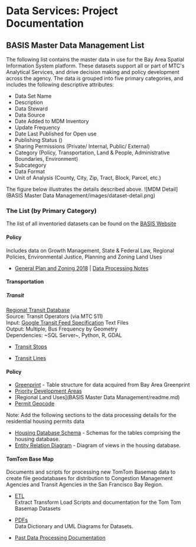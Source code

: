 # Data Services: Project Documentation

## BASIS Master Data Management List
The following list contains the master data in use for the Bay Area Spatial Information System platform.  These datasets support all or part of MTC's Analytical Services, and drive decision making and policy development across the agency.  The data is grouped into five primary categories, and includes the following descriptive attributes:  

- Data Set Name
- Description
- Data Steward
- Data Source
- Date Added to MDM Inventory
- Update Frequency
- Date Last Published for Open use
- Publishing Status ()
- Sharing Permissions (Private/ Internal, Public/ External)
- Category (Policy, Transportation, Land & People, Administrative Boundaries, Environment)
- Subcategory
- Data Format
- Unit of Analysis (County, City, Zip, Tract, Block, Parcel, etc.)  

The figure below illustrates the details described above.
![MDM Detail](BASIS Master Data Management/images/dataset-detail.png) 

### The List (by Primary Category)
The list of all inventoried datasets can be found on the [BASIS Website](http://basis.bayareametro.gov/results)

#### Policy
Includes data on Growth Management, State & Federal Law, Regional Policies, Environmental Justice, Planning and Zoning Land Uses  

- [General Plan and Zoning 2018](https://mtc.data.socrata.com/Land-Use/General-Plan-and-Zoning-2018/udk3-z2d5) 
 | [Data Processing Notes](policy-mdm/regional-general-plan.md)

#### Transportation

##### Transit

[Regional Transit Database](https://github.com/MetropolitanTransportationCommission/RegionalTransitDatabase)   
Source: Transit Operators (via MTC 511)    
Input: [Google Transit Feed Specification](https://developers.google.com/transit/gtfs/) Text Files    
Output: Multiple, Bus Frequency by Geometry    
Dependencies: ~SQL Server~, Python, R, GDAL

- [Transit Stops]()  

- [Transit Lines]()  

#### Policy
- [Greenprint](redshift/greenprintFishnet.md) - Table structure for data acquired from Bay Area Greenprint
- [Priority Development Areas]()
- [Regional Land Uses](BASIS Master Data Management/readme.md)
- [Permit Geocode]()  

Note: Add the following sections to the data processing details for the residential housing permits data  

- [Housing Database Schema](hsngDBSchema.md) - Schemas for the tables comprising the housing database.
- [Entity Relation Diagram](https://bayareametro.github.io/DataServices/Project-Documentation/erd/housingDatabaseERD.pdf) - Diagram of views in the housing database.

#### TomTom Base Map
Documents and scripts for processing new TomTom Basemap data to create file geodatabases for distribution to Congestion Management Agencies and Transit Agencies in the San Francisco Bay Region.
  - [ETL](https://bayareametro.github.io/DataServices/TomTom%20Base%20Map/etl/)  
Extract Transform Load Scripts and documentation for the Tom Tom Basemap Datasets  

  - [PDFs](https://bayareametro.github.io/DataServices/TomTom%20Base%20Map/pdfs)  
Data Dictionary and UML Diagrams for Datasets.  

  - [Past Data Processing Documentation](https://bayareametro.github.io/DataServices/TomTom%20Base%20Map/pdfs/Procedures%20for%20Processing%20New%20TomTom%20Basemap%20Data.pdf)

